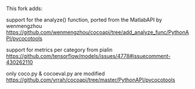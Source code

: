 This fork adds:

support for the analyze() function, ported from the MatlabAPI by wenmengzhou https://github.com/wenmengzhou/cocoapi/tree/add_analyze_func/PythonAPI/pycocotools

support for metrics per category from pialin
https://github.com/tensorflow/models/issues/4778#issuecomment-430262110


only coco.py & cocoeval.py are modified
https://github.com/yrrah/cocoapi/tree/master/PythonAPI/pycocotools